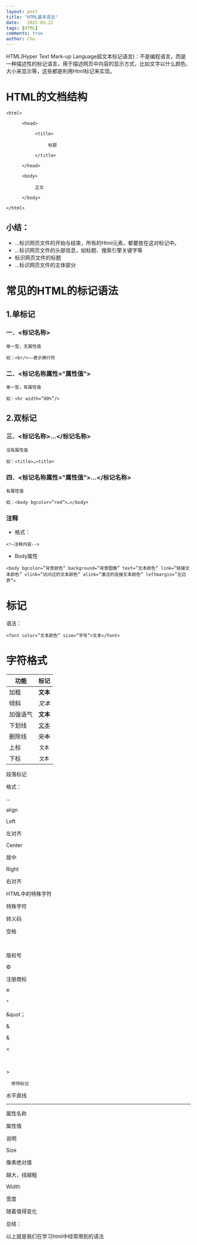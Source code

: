 ```yaml
---
layout: post
title: "HTML基本语法"
date:   2022-03-22
tags: [HTML]
comments: true
author: Chu
---
```


HTML(Hyper Text Mark-up Language超文本标记语言)：不是编程语言，而是一种描述性的标记语言，用于描述网页中内容的显示方式，比如文字以什么颜色、大小来显示等，这些都是利用Html标记来实现。

<!-- more -->

# HTML的文档结构
```
<html>
 
      <head>
 
           <title>
 
                标题
 
           </title>
 
      </head>
 
      <body>
 
           正文
 
      </body>
 
</html>
```
## 小结：
- <html>…</html>标识网页文件的开始与结束，所有的Html元素，都要放在这对标记中。

- <head>…</head>标识网页文件的头部信息，如标题、搜索引擎关键字等

- <title>…</title>标识网页文件的标题

- <body>…</body>标识网页文件的主体部分


# 常见的HTML的标记语法

## 1.单标记

### 一．<标记名称>
```
单一型，无属性值

如：<br/>——表示换行符
```

### 二．<标记名称属性=”属性值”>
```
单一型，有属性值

如：<hr width=”80%”/>
```

## 2.双标记

### 三．<标记名称>…</标记名称>
```
没有属性值

如：<title>…<title>
```

### 四．<标记名称属性=”属性值”>…</标记名称>
```
有属性值

如：<body bgcolor=”red”>…</body>
```
  
### 注释

- 格式：
```
<!—注释内容-->
```
  
- Body属性
```
<body bgcolor=”背景颜色” background=”背景图像” text=”文本颜色” link=”链接文本颜色” vlink=”访问过的文本颜色” alink=”激活的连接文本颜色” leftmargin=”左边界”>
```

# <font>标记
语法：

`<font color=”文本颜色” size=“字号”>文本</font>`
  
# 字符格式
  
功能|标记
--|:--:
加粗|<b>文本</b>
倾斜|<i>文本</i>
加强语气|<strong>文本</strong>
下划线|<u>文本</u>
删除线|<s>文本</s>
上标|<sup>文本</sup>
下标|<sub>文本<sub>  

  
段落标记

格式：

<p align=“对齐方式”>…</p>

align

Left

左对齐

Center

居中

Right

右对齐

 

 

HTML中的特殊字符

特殊字符

转义码

空格

&nbsp;

版权号

&copy;

注册商标

&reg;

“

&quot；

&

&amp;

< 

&it;

> 

&gt;

 

      修饰标记

水平直线<hr/>

属性名称

属性值

说明

Size

像素绝对值

越大，线越粗

Width

宽度

随着值得变化

 

 

 

总结：

   以上就是我们在学习html中经常用到的语法












